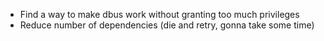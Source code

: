 - Find a way to make dbus work without granting too much privileges
- Reduce number of dependencies (die and retry, gonna take some time)
